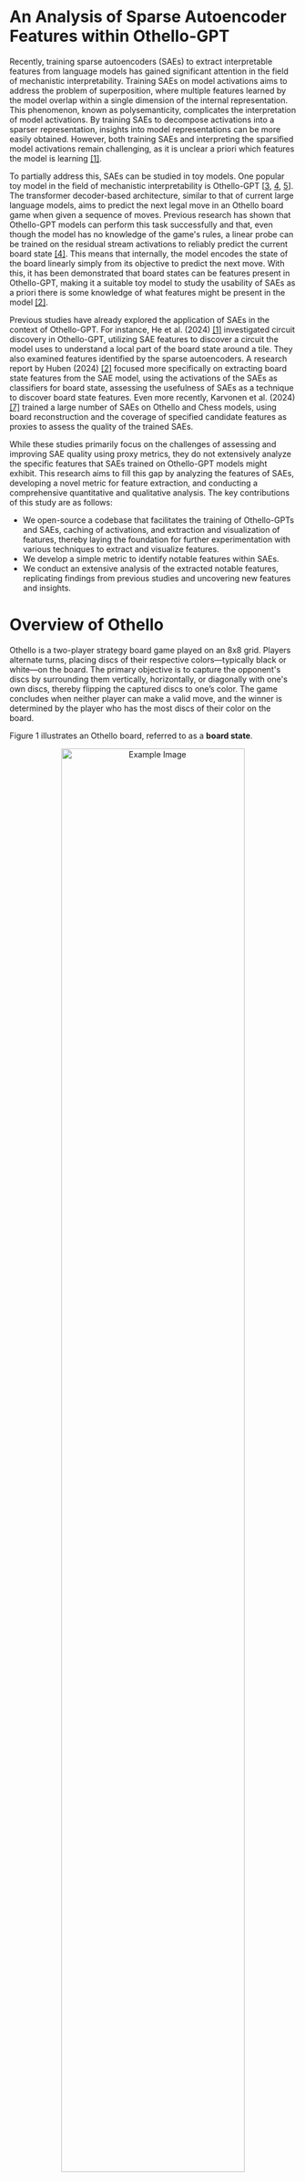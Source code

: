 # An Analysis of Sparse Autoencoder Features within Othello-GPT

Recently, training sparse autoencoders (SAEs) to extract interpretable features from language models has gained significant attention in the field of mechanistic interpretability. Training SAEs on model activations aims to address the problem of superposition, where multiple features learned by the model overlap within a single dimension of the internal representation. This phenomenon, known as polysemanticity, complicates the interpretation of model activations. By training SAEs to decompose activations into a sparser representation, insights into model representations can be more easily obtained. However, both training SAEs and interpreting the sparsified model activations remain challenging, as it is unclear a priori which features the model is learning [[1]](#1).

To partially address this, SAEs can be studied in toy models. One popular toy model in the field of mechanistic interpretability is Othello-GPT [[3](#3), [4](#4), [5](#5)]. The transformer decoder-based architecture, similar to that of current large language models, aims to predict the next legal move in an Othello board game when given a sequence of moves. Previous research has shown that Othello-GPT models can perform this task successfully and that, even though the model has no knowledge of the game's rules, a linear probe can be trained on the residual stream activations to reliably predict the current board state [[4]](#4). This means that internally, the model encodes the state of the board linearly simply from its objective to predict the next move. With this, it has been demonstrated that board states can be features present in Othello-GPT, making it a suitable toy model to study the usability of SAEs as a priori there is some knowledge of what features might be present in the model [[2]](#2).

Previous studies have already explored the application of SAEs in the context of Othello-GPT. For instance, He et al. (2024) [[1]](#1) investigated circuit discovery in Othello-GPT, utilizing SAE features to discover a circuit the model uses to understand a local part of the board state around a tile. They also examined features identified by the sparse autoencoders. A research report by Huben (2024) [[2]](#2) focused more specifically on extracting board state features from the SAE model, using the activations of the SAEs as classifiers for board state, assessing the usefulness of SAEs as a technique to discover board state features. Even more recently, Karvonen et al. (2024) [[7]](#7) trained a large number of SAEs on Othello and Chess models, using board reconstruction and the coverage of specified candidate features as proxies to assess the quality of the trained SAEs. 

While these studies primarily focus on the challenges of assessing and improving SAE quality using proxy metrics, they do not extensively analyze the specific features that SAEs trained on Othello-GPT models might exhibit. This research aims to fill this gap by analyzing the features of SAEs, developing a novel metric for feature extraction, and conducting a comprehensive quantitative and qualitative analysis. The key contributions of this study are as follows:

- We open-source a codebase that facilitates the training of Othello-GPTs and SAEs, caching of activations, and extraction and visualization of features, thereby laying the foundation for further experimentation with various techniques to extract and visualize features.
- We develop a simple metric to identify notable features within SAEs.
- We conduct an extensive analysis of the extracted notable features, replicating findings from previous studies and uncovering new features and insights.

# Overview of Othello

Othello is a two-player strategy board game played on an 8x8 grid. Players alternate turns, placing discs of their respective colors—typically black or white—on the board. The primary objective is to capture the opponent's discs by surrounding them vertically, horizontally, or diagonally with one's own discs, thereby flipping the captured discs to one’s color. The game concludes when neither player can make a valid move, and the winner is determined by the player who has the most discs of their color on the board.

Figure 1 illustrates an Othello board, referred to as a **board state**.
<div style="text-align: center;">
<img src="data/extracted_notable_features/layer=1/expansion_factor=8/l1_penalty=0.01/n_games=25000/threshold=0.99/L1F1000_total_moves=14750_M=0_T=1_B=0/k=6.png" alt="Example Image" width="80%" height="auto">
</div>
<p style="text-align: center;">Figure 1: An Othello board state. White pieces are represented with an aqua green color, while black pieces are denoted with red squares. The most recent move is marked by a triangle, and flipped pieces are shown as squares. Legal moves at the current board state are displayed as more transparent versions of their respective colors, aqua green and red.</p>

## Othello-GPT

The foundational research on Othello-GPT was conducted by Li et al. (2023) [[5]](#5), who trained a decoder-only transformer model to predict the next move in an Othello game. They discovered that the model's residual stream could be leveraged to predict the board state by training a non-linear probe on the residual stream activations. Later, Nanda et al. (2023) [[4]](#4) demonstrated that even a linear probe could predict the board state, focusing not on the specific color of the pieces but rather on the ownership of the pieces—whether they belong to the current player (a 'mine' piece) or the opponent (a 'their' piece).

For instance, in Figure 1, since it is white's turn to move, the white pieces would be classified as 'mine' pieces, and the black pieces as 'their' pieces. This approach is a more efficient way of the model to represent the board state, as the same features can be used to predict the board state for both white and black moves. We will use this understanding of 'mine' and 'their' pieces for interpreting the features extracted by SAEs.

# Experimental Setup

To visualize features, access to an Othello-GPT model and its corresponding SAEs is required. The only publicly available Othello-GPT model with SAEs currently has a residual stream dimensionality of 512 and comprises 8 layers. However, prior research indicates that significantly smaller Othello-GPT models, even those with only one layer, can achieve near-perfect top-1 accuracy in predicting legal moves [[3]](#3). Given the focus on directly inspecting SAE features, a smaller model size is preferable for this research. Since such models are not currently publicly available, both the Othello-GPT model and the SAEs were trained from scratch.

The [TransformerLens](https://github.com/TransformerLensOrg/TransformerLens) library is used to train the Othello-GPT model, while the SAEs were trained using [SAELens](https://github.com/jbloomAus/SAELens). SAELens provides a complete training pipeline compatible with models from the TransformerLens library. A notable challenge is the incompatibility of SAELens with locally trained models from TransformerLens, as it only supports official TransformerLens models available on HuggingFace. To enable the use of custom models, several modifications were made to the respective libraries, as documented in this [file](https://github.com/thijmennijdam/Othello-GPT-FeatInterp/blob/main/changes.md). To cache SAE activations efficiently after training, code from the [sae_vis](https://github.com/callummcdougall/sae_vis) library has been adopted.

The dataset used for this research, comprising 23.5 million synthetic Othello games, is publicly [available](https://huggingface.co/datasets/taufeeque/othellogpt) on HuggingFace.

## Othello-GPT
To achieve a balance between realistic architecture and research efficiency, a model configuration is selected with a residual stream dimension of 128 and 6 layers, mirroring the setup used by He et al. (2024) [[1]](#1). The model is trained on 1 million games (59 million tokens/moves) over 5 epochs, achieving a top-1 accuracy of 98.15% in predicting legal moves. Although an accuracy of 99.9% should be attainable with this architectural configuration, as suggested by Hazineh et al. [[3]](#3), achieving such a result would likely require training the model on many more samples (e.g., 10 to 20 times longer) or conducting a grid search on various hyperparameters. Given the constraints on computational resources and time, further optimization was not deemed worthwhile.

## Sparse Autoencoders

SAEs are trained on layers 1, 3, and 5 to observe effects at early, middle, and later stages within the model. Following the methodology of Huben (2024) and Karvonen et al. [[2](#2), [7](#7)], the SAEs are trained on the residual stream. The SAE architecture comprises a one-hidden-layer neural network with ReLU activations, trained with a reconstruction loss and an L1 sparsity penalty to enforce sparse activations. An L1 sparsity penalty of 0.01 is applied uniformly across all SAEs. To assess whether expansion factor size impacts the learned features, two variants of SAEs are trained for each of these layers, with expansion factors of 8 and 16, indicating that the hidden dimension of the SAE is 8 or 16 times larger than the input size. The SAEs are trained on 1.7 million games. From now on, SAEs will be referred to by their layer number and expansion factor, such as L3E16 for the SAE trained on the third layer with an expansion factor of 16.

To assess the SAEs' ability to reconstruct model activations, the mean squared error (MSE) loss is used. As illustrated in Figure 2a, all SAEs, except for L5E8, achieve near-zero MSE loss, indicating high reconstruction accuracy. Notably, the L5E8 SAE exhibits a limited capacity to fully reconstruct the input compared to other SAEs, whereas the E16 variant does not have this limitation. In other layers, both the E8 and E16 variants perform similarly on this metric.

To evaluate the retention of input variance after processing through the SAE, explained variance is also calculated. Results are shown in Figure 2b. All SAEs demonstrate an explained variance greater than 0.999, with L5E8 again performing slightly worse than the others. This outcome is consistent with the higher MSE loss observed for this SAE, naturally resulting in lower explained variance.

To quantify the number of features within the SAE that are never activated, the number of dead features is calculated. A dead feature is defined as one that does not activate across 1,000 input games. Figure 2c shows that SAEs in layer 1 have no dead features, while those in layer 3 and L5E16 exhibit a very small number of dead features. It is generally desirable to have at least some dead features, as this indicates that the SAE is utilizing its maximum capacity and can develop features that are as monosemantic as possible. However, the L1 penalty hyperparameter could likely be optimized for other SAEs that do not display any dead features, potentially leading to improvements in the quality of extracted features. The exploration of this potential optimization is left for future work.

<table>
  <tr>
    <td style="padding: 10px;">
    <img src="plots/sae_training/mse_loss.png" alt="MSE Loss" style="width: 100%; height: auto;">
    </td>
    <td style="padding: 10px;">
      <img src="plots/sae_training/explained_variance.png" alt="Explained Variance" style="width: 100%; height: auto;">
    </td>
    <td style="padding: 10px;">
      <img src="plots/sae_training/dead_features.png" alt="Dead Features" style="width: 100%; height: auto;">
    </td>
  </tr>
</table>

<p style="text-align: center;">Figure 2. From left to right: (a) Reconstruction error (MSE) across training. (b) Explained variance. (c) Number of dead features.</p>

# Extracting Board State Features From Sparse Autoencoders

Following the training of SAEs on the Othello-GPT model, a method inspired by dictionary learning is employed to associate behaviors with SAE features. This technique, known as [Max Activating Dataset Examples](https://dynalist.io/d/n2ZWtnoYHrU1s4vnFSAQ519J#z=pwjeUj-94p6EwwMO_41Kb3h1), involves running a large dataset through the model to identify inputs that most strongly activate specific neurons. By analyzing these inputs, potential patterns may emerge, suggesting that the respective neuron is detecting these patterns. This approach is applied across all neurons in the six SAEs and serves as the basis for extracting notable features. The full pipeline is as follows:

1. **Running the games:** A set of 25,000 Othello games, each consisting of 60 moves, is processed through the model and SAEs. The number of games is chosen to ensure local storage of the activations. This results in activations of shape `n_games x seq_dim x d_sae`, where `seq_dim=60`, representing the number of moves in Othello games. For each SAE feature, this process yields `60 x 25k = 1.5M` activations, with each activation indicating the feature's activity during the associated move.

2. **Identifying top activations:** The top 1% quantile of all activations for a specific feature is identified, and the corresponding moves are extracted.

3. **Computing board states:** The ground truth board states for these moves are computed using a script capable of playing Othello games based on move sequences, representing the board as a two-dimensional 8x8 array. In this array, `2` denotes white pieces, `1` denotes black pieces, and `0` indicates blank spaces.

4. **Classifying board pieces:** The board configurations are categorized into 'mine' pieces, "theirs" pieces, and "blank" spaces. For instance, if it is white's move, all white pieces on the board are considered 'mine' pieces, and the black pieces are "theirs."

5. **Creating mine/their/blank boards:** These boards are divided into three distinct 8x8 arrays: a 'mine board' marked by `1`s for the mine pieces and `0`s otherwise, a 'their board' showing `1`s for the opposing pieces and `0`s otherwise, and a 'blank board' for empty spaces.

6. **Averaging boards:** By averaging these boards for the three different types, visualizations similar to those in Figure 3 are generated. A dark blue color indicates that the tile is consistently occupied in the top 1% quantile of board states for this feature's activations.

7. **Feature extraction:** A feature is considered notable if a tile is consistently occupied in at least 99% of the board states, meaning the average score is 0.99 or higher. For example, in Figure 3, the B2 square on the 'Theirs' board meets these criteria.

A note on terminology: The B2 tile in Figure 3, which surpasses the threshold, will hereafter be referred to as a **board state property**[^1] (BSP). When this board state property is associated with the current player, it is defined as a **'mine' BSP**, and when associated with the opponent, it is referred to as a **'their' BSP**.


[^1]: This definition of "board state property" is inspired by Karvonen et al. (2024) [[7]](#7) but is used more loosely. Karvonen et al. (2024) [[7]](#7) define it as a classifier of the presence of a piece at a specific board square. Here, it refers to a tile that is consistently occupied in the top 1% quantile of board states for a feature's activations, suggesting that this feature could potentially classify the presence of a piece at this specific board square, although this has not been explicitly tested.

<img src="data/extracted_notable_features/layer=1/expansion_factor=8/l1_penalty=0.01/n_games=25000/threshold=0.99/L1F193_total_moves=14750_M=0_T=1_B=0.png" alt="Example Image" width="80%" height="auto">

<p style="text-align: center;">Figure 3: Plot of the average board state of feature 193 in layer 1. The average was taken over 14,750 board states.</p>

# Results
This section presents both quantitative and qualitative results of the extracted features identified using the previously defined metric. This metric identifies features that have a 'mine' or 'their' BSP by focusing on SAE features that, on average, have at least one tile consistently occupied in 99% of the board states computed using the top 1% quantile of move activations for an SAE feature. The quantitative results provide initial insights of the board state features obtained. The qualitative results offer a more in-depth analysis of the types of features identified across different layers. All results are available [here](https://github.com/thijmennijdam/Othello-GPT-FeatInterp/tree/main/plots).

## Quantitative Analysis

In this section, we analyze the quantitative results obtained from extracting notable features. For the E8 SAEs, there are a total of 1,024 features, while the E16 SAEs consist of 2,048 features.

Figure 4a shows the number of extracted notable features across different layers. In the E8 configuration, approximately 270 features are extracted in layer 3, with the layer 5 SAE extracting a bit more than half of that. The layer 1 SAE falls somewhere in between. When comparing this to the E16 SAEs, it is evident that across all layers, these SAEs, which have double the number of neurons, manage to extract more features. In layer 5, the number of extracted features is doubled compared to its E8 counterpart, while in layer 3, there is only a relatively small increase when comparing the E16 to the E8 variant. Overall, it becomes clear that the deeper the E16 SAEs are in the network, the fewer features are extracted.

To examine the distribution of extracted notable features between the current player and the opponent, the cumulative number of BSPs associated with each side is calculated. Figures 4b and 4c present the results for the 'mine' BSPs and 'their' BSPs, respectively. In layer 1, the BSPs are entirely associated with the opponent's board. However, as we move deeper into the network, the presence of 'mine' BSPs gradually increases, while 'their' BSPs decrease. In layer 5, although more BSPs are still allocated to the opponent's board, the distribution becomes relatively balanced.

Given that the E16 SAEs extract the highest number of features and BSPs across all layers, further qualitative investigation will focus on these three SAEs to better understand the observed effects.

<table>
  <tr>
    <td style="padding: 10px;">
      <img src="plots/quantitative/pngs/board_state_features.png"  style="width: 100%; height: auto;">
    </td>
    <td style="padding: 10px;">
      <img src="plots/quantitative/pngs/mine_board_state_properties.png"  style="width: 100%; height: auto;">
    </td>
    <td style="padding: 10px;">
      <img src="plots/quantitative/pngs/their_board_state_properties.png"  style="width: 100%; height: auto;">
    </td>
  </tr>
</table>

<p style="text-align: center;">Figure 4. From left to right: (a) Number of extracted notable features across layers, (b) Number of 'mine' BSPs across layers, (c) Number of 'their' BSPs across layers.</p>


## Qualitative Analysis
To explore the observed shift in focus from opponent-related features to self-related features as network depth increases, and to gain further insights into the average board states, each average board state plot is closely examined. This section presents the observations made. Certain features are specific to particular layers, while others are present across multiple layers. The specific results per layer are described first, followed by an analysis of features that are found across multiple layers.

### Layer 1: Current move detectors
As shown in Figures 4b and 4c, layer 1 extracts more features with BSPs focused on the opponent's pieces. When looking at the average board state plots of these notable features, they do indeed primarily display 'their' BSPs, as illustrated in Figures 5 and 6. When examining the top 10 board states that activated these features, it becomes clear that the 'their' BSP often corresponds to the last move played. Thus, most of the features in layer 1 can be described as "current move" features, which is consistent with previous findings [[1]](#1), indicating that early layers tend to focus on "current move" features.

<table style="width: 100%; margin: auto;">
  <tr>
    <td style="text-align: center; padding: 5px;">
      <img src="plots\qualitative\layer=1\expansion_factor=16\l1_penalty=0.01\n_games=25000\threshold=0.99\L1F531_total_moves=14750_M=0_T=1_B=0.png" style="width: 100%; height: auto;">
    </td>
    <td style="text-align: center; padding: 5px;">
      <img src="plots\qualitative\layer=1\expansion_factor=16\l1_penalty=0.01\n_games=25000\threshold=0.99\L1F531_total_moves=14750_M=0_T=1_B=0/k=0.png" style="width: 100%; height: auto;">
    </td>
    <td style="text-align: center; padding: 5px;">
      <img src="plots\qualitative\layer=1\expansion_factor=16\l1_penalty=0.01\n_games=25000\threshold=0.99\L1F531_total_moves=14750_M=0_T=1_B=0/k=1.png" style="width: 100%; height: auto;">
    </td>
  </tr>
  <tr>
    <td style="text-align: center; padding: 5px;">
      <img src="plots\qualitative\layer=1\expansion_factor=16\l1_penalty=0.01\n_games=25000\threshold=0.99\L1F531_total_moves=14750_M=0_T=1_B=0/k=2.png" style="width: 100%; height: auto;">
    </td>
    <td style="text-align: center; padding: 5px;">
      <img src="plots\qualitative\layer=1\expansion_factor=16\l1_penalty=0.01\n_games=25000\threshold=0.99\L1F531_total_moves=14750_M=0_T=1_B=0/k=3.png" style="width: 100%; height: auto;">
    </td>
    <td style="text-align: center; padding: 5px;">
      <img src="plots\qualitative\layer=1\expansion_factor=16\l1_penalty=0.01\n_games=25000\threshold=0.99\L1F531_total_moves=14750_M=0_T=1_B=0/k=4.png" style="width: 100%; height: auto;">
    </td>
  </tr>
</table>

<p style="text-align: center;">Figure 5. Top row: Average board state for L1E16 feature 531 (left), and the top 1 and 2 board states that activated this feature the most (middle and right). Bottom row: The top 3, 4, and 5 board states that activated this feature the most.</p>

<table style="width: 100%; margin: auto;">
  <tr>
    <td style="text-align: center; padding: 5px;">
      <img src="plots\qualitative\layer=1\expansion_factor=16\l1_penalty=0.01\n_games=25000\threshold=0.99\L1F1580_total_moves=14750_M=0_T=1_B=0.png" style="width: 100%; height: auto;">
    </td>
    <td style="text-align: center; padding: 5px;">
      <img src="plots\qualitative\layer=1\expansion_factor=16\l1_penalty=0.01\n_games=25000\threshold=0.99\L1F1580_total_moves=14750_M=0_T=1_B=0/k=0.png" style="width: 100%; height: auto;">
    </td>
    <td style="text-align: center; padding: 5px;">
      <img src="plots\qualitative\layer=1\expansion_factor=16\l1_penalty=0.01\n_games=25000\threshold=0.99\L1F1580_total_moves=14750_M=0_T=1_B=0/k=1.png" style="width: 100%; height: auto;">
    </td>
  </tr>
  <tr>
    <td style="text-align: center; padding: 5px;">
      <img src="plots\qualitative\layer=1\expansion_factor=16\l1_penalty=0.01\n_games=25000\threshold=0.99\L1F1580_total_moves=14750_M=0_T=1_B=0/k=2.png" style="width: 100%; height: auto;">
    </td>
    <td style="text-align: center; padding: 5px;">
      <img src="plots\qualitative\layer=1\expansion_factor=16\l1_penalty=0.01\n_games=25000\threshold=0.99\L1F1580_total_moves=14750_M=0_T=1_B=0/k=3.png" style="width: 100%; height: auto;">
    </td>
    <td style="text-align: center; padding: 5px;">
      <img src="plots\qualitative\layer=1\expansion_factor=16\l1_penalty=0.01\n_games=25000\threshold=0.99\L1F1580_total_moves=14750_M=0_T=1_B=0/k=4.png" style="width: 100%; height: auto;">
    </td>
  </tr>
</table>

<p style="text-align: center;">Figure 6. Top row: Average board state for L1E16 feature 1580 (left), and the top 1 and 2 board states that activated this feature the most (middle and right). Bottom row: The top 3, 4, and 5 board states that activated this feature the most.</p>

An interesting observation is that multiple "current move" features are extracted which detect the same move. While these features identify the same move, they can differ subtly in their focus. Some features may concentrate on the direction in which the opponent's piece is flipped (e.g., below or to the right), while others may activate strongly regardless of the flipping direction. Figure 7 illustrates this distinction with two features that detect the current move involving the F0 tile. One feature (left) focuses on flipping the top-right piece early in the game, as indicated by the darker average board state for these pieces. The other feature (right) appears to activate more generally when F0 is played, showing a similar blue colors in both flipping directions.

<table style="width: 100%; margin: auto;">
  <tr>
    <td style="text-align: center; padding: 5px;">
      <img src="plots/qualitative/layer=1/expansion_factor=16/l1_penalty=0.01/n_games=25000/threshold=0.99/L1F2043_total_moves=119_M=0_T=1_B=20.png" style="width: 100%; height: auto;">
    </td>
    <td style="text-align: center; padding: 5px;">
      <img src="plots/qualitative/layer=1/expansion_factor=16/l1_penalty=0.01/n_games=25000/threshold=0.99/L1F1990_total_moves=14750_M=0_T=1_B=0.png" style="width: 100%; height: auto;">
    </td>
  </tr>
</table>

<p style="text-align: center;">Figure 7. Features 1990 and 2043 detect the same current move involving the F0 tile but display different average board state plots. Notably, feature 2043 has a top 1% quantile of only 119 moves, suggesting it may detect a more specific condition.</p>

### Layer 3: Simple board state features
In layer 3, a transition occurs from the "current move" features that are mainly observed in layer 1 to features that recognize specific board states. These features activate when a particular tile, whether occupied by the opponent or the current player, is in play. Examples of these features are shown in Figures 8 and 9. The top-10 boards for these features typically do not correspond to the last move played; instead, they highlight that specific tiles, corresponding to the detected BSP, are occupied by either the current player or the opponent. These findings align with prior research [[1]](#1), which reported similar features mainly in the middle layers (1-4) of a comparable Othello-GPT network. The presence of most of these features in layer 3, rather than in layer 1, suggests that some level of circuit computation occurs between these layers which enables the recognition of these BSPs.

<table style="width: 100%; margin: auto;">
  <tr>
    <td style="text-align: center; padding: 5px;">
      <img src="plots\qualitative\layer=3\expansion_factor=16\l1_penalty=0.01\n_games=25000\threshold=0.99\L3F774_total_moves=14367_M=1_T=0_B=27.png" style="width: 100%; height: auto;">
    </td>
    <td style="text-align: center; padding: 5px;">
      <img src="plots\qualitative\layer=3\expansion_factor=16\l1_penalty=0.01\n_games=25000\threshold=0.99\L3F774_total_moves=14367_M=1_T=0_B=27\k=0.png" style="width: 100%; height: auto;">
    </td>
    <td style="text-align: center; padding: 5px;">
      <img src="plots\qualitative\layer=3\expansion_factor=16\l1_penalty=0.01\n_games=25000\threshold=0.99\L3F774_total_moves=14367_M=1_T=0_B=27\k=1.png" style="width: 100%; height: auto;">
    </td>
  </tr>
</table>

<p style="text-align: center;">Figure 8. Average board state plot and top-2 board states for a feature that activates when the current player occupies the F4 tile.</p>

<table style="width: 100%; margin: auto;">
  <tr>
    <td style="text-align: center; padding: 5px;">
      <img src="plots\qualitative\layer=3\expansion_factor=16\l1_penalty=0.01\n_games=25000\threshold=0.99\L3F1053_total_moves=14750_M=1_T=0_B=0.png" style="width: 100%; height: auto;">
    </td>
    <td style="text-align: center; padding: 5px;">
      <img src="plots\qualitative\layer=3\expansion_factor=16\l1_penalty=0.01\n_games=25000\threshold=0.99\L3F1053_total_moves=14750_M=1_T=0_B=0\k=0.png" style="width: 100%; height: auto;">
    </td>
    <td style="text-align: center; padding: 5px;">
      <img src="plots\qualitative\layer=3\expansion_factor=16\l1_penalty=0.01\n_games=25000\threshold=0.99\L3F1053_total_moves=14750_M=1_T=0_B=0\k=1.png" style="width: 100%; height: auto;">
    </td>
  </tr>
</table>

<p style="text-align: center;">Figure 9. Average board state plot and top-2 board states for a feature that activates when the current player occupies the A6 tile.</p>

### Adjacent tile becomes legal features
An interesting type of feature observed in layer 3, and much less frequently in layers 1 and 5, involves features that activate not only when a specific move is played but also when an adjacent tile to that move becomes legal. These features are characterized by average board states showing one 'their' BSP and one blank BSP adjacent to it. When examining the top-10 board states for these features, it becomes evident that in nearly all cases, the blank tile becomes a new legal move for the current player. These features are most commonly observed when the activated tile is near or at the edge of the board. Examples of these features are presented in Figures 10 and 11.

<table style="width: 100%; margin: auto;">
  <tr>
    <td style="text-align: center; padding: 5px;">
      <img src="plots\qualitative\layer=3\expansion_factor=16\l1_penalty=0.01\n_games=25000\threshold=0.99\L3F299_total_moves=14750_M=0_T=1_B=0.png" style="width: 100%; height: auto;">
    </td>
    <td style="text-align: center; padding: 5px;">
      <img src="plots\qualitative\layer=3\expansion_factor=16\l1_penalty=0.01\n_games=25000\threshold=0.99\L3F299_total_moves=14750_M=0_T=1_B=0\k=0.png" style="width: 100%; height: auto;">
    </td>
    <td style="text-align: center; padding: 5px;">
      <img src="plots\qualitative\layer=3\expansion_factor=16\l1_penalty=0.01\n_games=25000\threshold=0.99\L3F299_total_moves=14750_M=0_T=1_B=0\k=1.png" style="width: 100%; height: auto;">
    </td>
  </tr>
</table>

<p style="text-align: center;">Figure 10. Example of a feature in layer 3 that activates when an adjacent tile becomes a new legal move for the current player.</p>

<table style="width: 100%; margin: auto;">
  <tr>
    <td style="text-align: center; padding: 5px;">
      <img src="plots\qualitative\layer=3\expansion_factor=16\l1_penalty=0.01\n_games=25000\threshold=0.99\L3F327_total_moves=14750_M=0_T=1_B=1.png" style="width: 100%; height: auto;">
    </td>
    <td style="text-align: center; padding: 5px;">
      <img src="plots\qualitative\layer=3\expansion_factor=16\l1_penalty=0.01\n_games=25000\threshold=0.99\L3F327_total_moves=14750_M=0_T=1_B=1\k=0.png" style="width: 100%; height: auto;">
    </td>
    <td style="text-align: center; padding: 5px;">
      <img src="plots\qualitative\layer=3\expansion_factor=16\l1_penalty=0.01\n_games=25000\threshold=0.99\L3F327_total_moves=14750_M=0_T=1_B=1\k=1.png" style="width: 100%; height: auto;">
    </td>
  </tr>
</table>

<p style="text-align: center;">Figure 11. Example of a feature in layer 3 that activates when an adjacent tile becomes a new legal move for the current player. </p>

### Layer 5: Complex board state features
In layer 5, more complex board state features emerge, activating when both specific "mine" BSPs and specific "their" BSPs are present. These complex features appear alongside the simpler board state features observed earlier in layer 3. Examples of these complex features include features such as "D4 is mine, while F3 is theirs," or features that detect multiple 'mine' BSPs and multiple 'their' BSPs simultaneously. Examples are shown in Figure 12. This finding supports the hypothesis that as network depth increases, the model develops a progressively more comprehensive understanding of the board state.

<table style="width: 100%; margin: auto;">
  <tr>
    <td style="text-align: center; padding: 10px;">
      <img src="plots\qualitative\layer=5\expansion_factor=16\l1_penalty=0.01\n_games=25000\threshold=0.99\L5F473_total_moves=11256_M=1_T=0_B=14.png" style="width: 100%; height: auto;">
    </td>
    <td style="text-align: center; padding: 10px;">
      <img src="plots\qualitative\layer=5\expansion_factor=16\l1_penalty=0.01\n_games=25000\threshold=0.99\L5F847_total_moves=5882_M=2_T=1_B=46.png" style="width: 100%; height: auto;">
    </td>
    <td style="text-align: center; padding: 10px;">
      <img src="plots\qualitative\layer=5\expansion_factor=16\l1_penalty=0.01\n_games=25000\threshold=0.99\L5F530_total_moves=1518_M=0_T=2_B=12.png" style="width: 100%; height: auto;">
    </td>
  </tr>
</table>

<p style="text-align: center;">Figure 12. Examples of complex board state features. </p>

## Features present across multiple layers

### Diagonal row detectors
In layers 1 and 3, features are identified that detect diagonal rows of BSPs, with a focus on the opponent's rows rather than those of the current player. Examples of these features are illustrated in Figures 13 and 14 for layers 1 and 3, respectively. Analyzing the top-10 boards for these features reveals that, in all instances shown, the last move was made by the opponent along the diagonal, flipping one of the opponent's pieces in the process. This suggests that these features are a more complex form of the "current move" detectors, activating only when the move results in a flip along the diagonal. These features are more complex than those that simply detect the current move, as they require an understanding of at least two other tiles on the board to determine whether a piece is placed between the opponents pieces and will be flipped. It is interesting that such complex features are observed as early as layer 1.

<table style="width: 100%; margin: auto;">
  <tr>
    <td style="text-align: center; padding: 10px;">
      <img src="plots\qualitative\layer=1\expansion_factor=16\l1_penalty=0.01\n_games=25000\threshold=0.99\L1F1204_total_moves=14750_M=0_T=3_B=4.png" style="width: 100%; height: auto;">
    </td>
    <td style="text-align: center; padding: 10px;">
      <img src="plots\qualitative\layer=1\expansion_factor=16\l1_penalty=0.01\n_games=25000\threshold=0.99\L1F1545_total_moves=866_M=0_T=1_B=0.png" style="width: 100%; height: auto;">
    </td>
    <td style="text-align: center; padding: 10px;">
      <img src="plots\qualitative\layer=1\expansion_factor=16\l1_penalty=0.01\n_games=25000\threshold=0.99\L1F1592_total_moves=1532_M=0_T=3_B=39.png" style="width: 100%; height: auto;">
    </td>
  </tr>
</table>

<p style="text-align: center;">Figure 13. Features in layer 1 that activate when a diagonal set of board tiles is occupied by the opponent, leading to the flipping of pieces along the diagonal.</p>

<table style="width: 100%; margin: auto;">
  <tr>
    <td style="text-align: center; padding: 10px;">
      <img src="plots\qualitative\layer=3\expansion_factor=16\l1_penalty=0.01\n_games=25000\threshold=0.99\L3F5_total_moves=2235_M=0_T=3_B=11.png" style="width: 100%; height: auto;">
    </td>
    <td style="text-align: center; padding: 10px;">
      <img src="plots\qualitative\layer=3\expansion_factor=16\l1_penalty=0.01\n_games=25000\threshold=0.99\L3F770_total_moves=1055_M=0_T=2_B=0.png" style="width: 100%; height: auto;">
    </td>
    <td style="text-align: center; padding: 10px;">
      <img src="plots/qualitative/layer=3/expansion_factor=16/l1_penalty=0.01/n_games=25000/threshold=0.99/L3F809_total_moves=14750_M=0_T=2_B=1.png" style="width: 100%; height: auto;">
    </td>
  </tr>
</table>

<p style="text-align: center;">Figure 14. Features in layer 3 that activate when a diagonal set of board tiles is occupied by the opponent, leading to the flipping of pieces along the diagonal.</p>

### Specific game state detectors
Features that activate in response to specific early game states, resulting in average board states characterized by tiles with values of either 1 or 0, are observed uniformly across all layers. These features appear with considerable frequency throughout the network. Two examples of these specific game state detectors for each layer are presented in Figure 15. One game state was detected quite frequently in layer 1 and 3. Figure 16 shows three examples for each layer.

The presence of features that detect specific early game states is intuitive, as they represent an efficient method of encoding information. More intriguing, however, is why these features appear uniformly across the entire network. This suggests that these features are useful in the residual stream throughout most of the network. Future work could explore whether these features are used in early layers for further computation or if they are simply retained for later stages in the network to facilitate easy predictions of legal moves, as the entire board state is already known.

<table style="width: 100%; margin: auto;">
  <tr>
    <td style="text-align: center; padding: 10px;">
      <img src="plots\qualitative\layer=1\expansion_factor=16\l1_penalty=0.01\n_games=25000\threshold=0.99\L1F220_total_moves=337_M=2_T=6_B=50.png" style="width: 100%; height: auto;">
    </td>
    <td style="text-align: center; padding: 10px;">
      <img src="plots\qualitative\layer=1\expansion_factor=16\l1_penalty=0.01\n_games=25000\threshold=0.99\L1F494_total_moves=1596_M=5_T=5_B=54.png" style="width: 100%; height: auto;">
    </td>
    <td style="text-align: center; padding: 10px;">
      <img src="plots/qualitative/layer=3/expansion_factor=16/l1_penalty=0.01/n_games=25000/threshold=0.99/L3F783_total_moves=329_M=0_T=5_B=49.png" style="width: 100%; height: auto;">
    </td>
  </tr>
  <tr>
    <td style="text-align: center; padding: 10px;">
      <img src="plots\qualitative\layer=3\expansion_factor=16\l1_penalty=0.01\n_games=25000\threshold=0.99\L3F1105_total_moves=2193_M=6_T=4_B=54.png" style="width: 100%; height: auto;">
    </td>
    <td style="text-align: center; padding: 10px;">
      <img src="plots/qualitative/layer=5/expansion_factor=16/l1_penalty=0.01/n_games=25000/threshold=0.99/L5F107_total_moves=10537_M=3_T=6_B=55.png" style="width: 100%; height: auto;">
    </td>
    <td style="text-align: center; padding: 10px;">
      <img src="plots/qualitative/layer=5/expansion_factor=16/l1_penalty=0.01/n_games=25000/threshold=0.99/L5F1739_total_moves=14381_M=1_T=5_B=50.png" style="width: 100%; height: auto;">
    </td>
  </tr>
</table>

<p style="text-align: center;">Figure 15. Examples of features across multiple layers that activate in response to early game states.</p>

<table style="width: 100%; margin: auto;">
  <tr>
    <td style="text-align: center; padding: 10px;">
      <img src="plots\qualitative\layer=1\expansion_factor=16\l1_penalty=0.01\n_games=25000\threshold=0.99\L1F95_total_moves=14738_M=0_T=3_B=48.png" style="width: 100%; height: auto;">
    </td>
    <td style="text-align: center; padding: 10px;">
      <img src="plots\qualitative\layer=1\expansion_factor=16\l1_penalty=0.01\n_games=25000\threshold=0.99\L1F412_total_moves=14552_M=0_T=4_B=49.png" style="width: 100%; height: auto;">
    </td>
    <td style="text-align: center; padding: 10px;">
      <img src="plots\qualitative\layer=1\expansion_factor=16\l1_penalty=0.01\n_games=25000\threshold=0.99\L1F1400_total_moves=14750_M=0_T=3_B=48.png" style="width: 100%; height: auto;">
    </td>
</tr>
<tr>
    <td style="text-align: center; padding: 5px;">
      <img src="plots\qualitative\layer=3\expansion_factor=16\l1_penalty=0.01\n_games=25000\threshold=0.99\L3F24_total_moves=14717_M=0_T=3_B=40.png" style="width: 100%; height: auto;">
    </td>
    <td style="text-align: center; padding: 5px;">
      <img src="plots\qualitative\layer=3\expansion_factor=16\l1_penalty=0.01\n_games=25000\threshold=0.99\L3F288_total_moves=14693_M=0_T=3_B=40.png" style="width: 100%; height: auto;">
    </td>
    <td style="text-align: center; padding: 5px;">
      <img src="plots\qualitative\layer=3\expansion_factor=16\l1_penalty=0.01\n_games=25000\threshold=0.99\L3F639_total_moves=13559_M=1_T=6_B=53.png" style="width: 100%; height: auto;">
    </td>
  </tr>
</table>

<p style="text-align: center;">Figure 16. A game state that was detected quite frequently in layer 1 and 3.</p>

### Duplicate features
A significant number of seemingly identical average board states were identified during the analysis of the features. These duplicates were discovered incidentally. Examples of these duplicate features are shown in Figures 17, 18, and 19 for layers 1, 3, and 5, respectively. Notably, layer 1 alone contains multiple identical features, with three nearly identical ones identified, and likely more exist.

No distinct nuances were detected among these features. One possibility is that the duplicates may result from different move sequences leading to the same game state but activating different features. However, this could not be confirmed or disproven based on only the top-10 boards. Future work could involve developing a metric to calculate the mean squared error (MSE) between the average board states to quantify these similarities and investigate whether varying move sequences contribute to the presence of multiple similar features. 

<table style="width: 100%; margin: auto;">
<tr>
<td style="text-align: center; padding: 10px;">
    <img src="plots\qualitative\layer=1\expansion_factor=16\l1_penalty=0.01\n_games=25000\threshold=0.99\L1F1204_total_moves=14750_M=0_T=3_B=4.png" style="width: 100%; height: auto;">
</td>
<td style="text-align: center; padding: 10px;">
    <img src="plots\qualitative\layer=1\expansion_factor=16\l1_penalty=0.01\n_games=25000\threshold=0.99\L1F1275_total_moves=14750_M=0_T=2_B=4.png" style="width: 100%; height: auto;">
</td>
<td style="text-align: center; padding: 10px;">
    <img src="plots\qualitative\layer=1\expansion_factor=16\l1_penalty=0.01\n_games=25000\threshold=0.99\L1F1837_total_moves=14750_M=0_T=3_B=4.png" style="width: 100%; height: auto;">
</td>
</tr>
</table>

<p style="text-align: center;">Figure 17. Three different features in layer 1 that yield the same average board states for the top activations.</p>

<table style="width: 100%; margin: auto;">
<tr>
<td style="text-align: center; padding: 10px;">
    <img src="plots\qualitative\layer=3\expansion_factor=16\l1_penalty=0.01\n_games=25000\threshold=0.99\L3F584_total_moves=14750_M=0_T=1_B=13.png" style="width: 100%; height: auto;">
</td>
<td style="text-align: center; padding: 10px;">
    <img src="plots\qualitative\layer=3\expansion_factor=16\l1_penalty=0.01\n_games=25000\threshold=0.99\L3F603_total_moves=14750_M=0_T=1_B=13.png" style="width: 100%; height: auto;">
</td>
</tr>
</table>

<p style="text-align: center;">Figure 18. Different features in layer 3 that yield the same average board states for the top activations.</p>

<table style="width: 100%; margin: auto;">
<tr>
<td style="text-align: center; padding: 10px;">
    <img src="plots/qualitative/layer=5/expansion_factor=16/l1_penalty=0.01/n_games=25000/threshold=0.99/L5F1479_total_moves=14750_M=0_T=1_B=0.png" style="width: 100%; height: auto;">
</td>
<td style="text-align: center; padding: 10px;">
    <img src="plots/qualitative/layer=5/expansion_factor=16/l1_penalty=0.01/n_games=25000/threshold=0.99/L5F1481_total_moves=14750_M=0_T=1_B=0.png" style="width: 100%; height: auto;">
</td>
</tr>
</table>

<p style="text-align: center;">Figure 19. Different features in layer 5 that yield the same average board states for the top activations.</p>

# Conclusion

The exploration of SAEs across different layers and expansion factors has provided valuable insights into the model's features. Quantitatively, it was observed that as the depth of the network increases, there is a clear shift from features related to recognizing the opponent's tiles to a balance between features focusing on both the opponent and the current player. In the qualitative analysis, this shift in focus was evident as layer 1 features primarily comprised "current move" detectors—features that simply identify the move played by the opponent—while layer 3 introduced simple board state features, and layer 5 revealed more complex features. A novel type of feature was also discovered, primarily in layer 3, which activates when an opponent's move makes an adjacent tile legal. Additionally, intriguing features, such as specific game state detectors and duplicate features, were identified, warranting further investigation.

# Discussion

Despite these findings, several limitations of the current approach must be acknowledged. One such limitation is that the developed algorithm for extracting notable board state features focuses primarily on the presence of a BSP related to either "mine" or "their" pieces, potentially overlooking important criteria. For instance, it does not account for features that consistently activate when flipping specific tiles or those that activate on BSPs that are blank under certain conditions. Previous research [[1]](#1) suggests that later layers can contain features that activate when certain blank squares become legal, an aspect not explored in this study.

Moreover, the qualitative analysis was limited to examining the top-10 boards for each notable feature, without extending the investigation to a larger set, such as the top 1000 board states. This limitation renders the qualitative analysis an initial investigation that highlights several interesting features, but the findings should not be considered conclusive. To draw more definitive conclusions about these features, quantitative methods are needed to analyze the average board states and larger sets of top-k boards associated with these states. For example, a metric could be developed to count how many of the top 1000 boards for a feature involve the current move, whereas in this study, only the top 10 boards were examined. Developing quantitative metrics to support the claims made in this work is an interesting direction for future research. Another example could involve calculating the MSE between average board states to identify similar features.

Lastly, the open-source codebase provided by this work offers a valuable tool for exploring the architectural influences of both Othello-GPT and SAEs. Future research could, for instance, investigate how the size of the residual stream affects the number and complexity of features extracted by SAEs with comparable expansion factors.

By making the code and results fully publicly available, this study aims to lay a foundation for further research in this area. For any questions or further discussion, please feel free to reach out.

<!-- 
# Conclusion
The exploration of SAEs across different layers and expansion factors has yielded several key insights. As the depth of the network increases, there is a notable shift in focus from features related to the opponent to those associated with the current player. Additionally, the replication of several features identified in earlier studies, such as those detecting the "current move" and the occupancy of specific tiles by either the current player or the opponent, was successful. A new type of feature was also discovered, primarily in layer 3, which activates when a move is made, and an adjacent tile becomes legal. Furthermore, certain features were found consistently across multiple layers, and some appeared to be duplicates, often activating strongly in games that resulted in similar average board states.

# Discussion 
Despite these findings, several limitations to the current approach are acknowledged. The algorithm used for extracting notable board state features focuses narrowly on the presence of a board state property to identify significant moves, excluding other criteria that could be important. For instance, the algorithm does not account for features that consistently flip specific tiles or consider the board state properties of blank features, which were not included in the current analysis. Previous research [[1]](#1) has suggested that later layers can contain features that activate when certain blank squares become legal, indicating that the current method might overlook some aspects of the model's behavior.

Additionally, the analysis was limited to examining the top-10 boards for each notable feature, without extending the investigation to a larger set, such as the top 1000 board states. This limitation renders some observations inconclusive and highlights the need for further research.

Future work could involve developing metrics to quantify the features identified qualitatively in this study. For example, calculating the mean squared error (MSE) between average board states could help identify similar features, or thresholds could be established for "current move" features based on how frequently the last move matches the identified board state property. Similar metrics could also be developed for other types of features. Moreover, the open-source codebase provided by this study offers a valuable tool for exploring the architectural influences of both Othello-GPT and SAEs. For instance, future research could investigate how the size of the residual stream affects the number of features extracted by SAEs with comparable expansion factors.

By making the code available, this study aims to provide an accessible foundation for further research in this area. For any questions or further discussion, readers are encouraged to reach out. -->

# Acknowledgements
I would like to express my sincere gratitude to my supervisor, Leonard Bereska, for his invaluable guidance and support throughout this project. His insights have been instrumental in shaping the direction of this work. I also wish to extend my thanks to Robert Huben for his very thorough and helpful feedback on earlier drafts of this post.

# References
<a id="1">[1]</a> He, Z., Ge, X., Tang, Q., Sun, T., Cheng, Q., & Qiu, X. (2024). Dictionary learning Improves Patch-Free circuit Discovery in Mechanistic Interpretability: A case study on Othello-GPT. arXiv.org. https://arxiv.org/abs/2402.12201

<a id="2">[2]</a> Huben, R. (2024). Research Report: Sparse Autoencoders find only 9/180 board state features in OthelloGPT. From AI to ZI. https://aizi.substack.com/p/research-report-sparse-autoencoders

<a id="3">[3]</a> Hazineh, D. S., Zhang, Z., & Chiu, J. (2023). Linear Latent world models in simple transformers: a case study on Othello-GPT. arXiv.org. https://arxiv.org/abs/2310.07582

<a id="4">[4]</a> Nanda, N., Lee, A., & Wattenberg, M. (2023). Emergent linear representations in world models of Self-Supervised Sequence Models. arXiv.org. https://arxiv.org/abs/2309.00941

<a id="5">[5]</a> Li, K., Hopkins, A. K., Bau, D., Viégas, F., Pfister, H., & Wattenberg, M. (2022). Emergent World Representations: exploring a sequence model trained on a synthetic task. arXiv.org. https://arxiv.org/abs/2210.13382

<a id="6">[6]</a> Chiu, J., Hazineh, D., & Zhang, Z. (2023). Probing Emergent world representations in Transformer Networks: Sequential models trained to play Othello. Probing Emergent World Representations in Transformer Networks: Sequential Models Trained to Play Othello. https://deanhazineh.github.io/miniprojects/MI_Othello/paper.pdf

<a id="7">[7]</a> Karvonen, A., Wright, B., Rager, C., Angell, R., Brinkmann, J., Smith, L. R., Verdun, C. M., Bau, D., & Marks, S. (n.d.). Measuring Progress in Dictionary Learning for Language Model Interpretability with Board Game Models. OpenReview. https://openreview.net/forum?id=qzsDKwGJyB


# Appendix
<table style="width: 80%; margin: auto;">
  <tr>
    <td style="text-align: center; padding: 10px;">
      <img src="plots\qualitative\layer=1\expansion_factor=16\l1_penalty=0.01\n_games=25000\threshold=0.99\L1F328_total_moves=14750_M=0_T=1_B=3.png" style="width: 100%; height: auto;">
    </td>
    <td style="text-align: center; padding: 10px;">
      <img src="plots\qualitative\layer=1\expansion_factor=16\l1_penalty=0.01\n_games=25000\threshold=0.99\L1F272_total_moves=14750_M=0_T=1_B=3.png" style="width: 100%; height: auto;">
    </td>
  </tr>
</table>
<table style="width: 80%; margin: auto;">
  <tr>
    <td style="text-align: center; padding: 10px;">
      <img src="plots\qualitative\layer=1\expansion_factor=16\l1_penalty=0.01\n_games=25000\threshold=0.99\L1F129_total_moves=14750_M=0_T=1_B=12.png" style="width: 100%; height: auto;">
    </td>
    <td style="text-align: center; padding: 10px;">
      <img src="plots\qualitative\layer=1\expansion_factor=16\l1_penalty=0.01\n_games=25000\threshold=0.99\L1F113_total_moves=14750_M=0_T=1_B=11.png" style="width: 100%; height: auto;">
    </td>
  </tr>
</table>